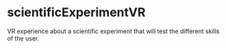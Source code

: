 # scientificExperimentVR
VR experience about a scientific experiment that will test the different skills of the user.
